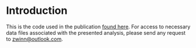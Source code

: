 # Introduction
This is the code used in the publication [found here](https://acsess.onlinelibrary.wiley.com/doi/full/10.1002/tpg2.20353). For access to necessary data files associated with the presented analysis, please send any request to zwinn@outlook.com. 
